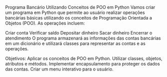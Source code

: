 Programa Bancário Utilizando Conceitos de POO em Python
Vamos criar um programa em Python que permite ao usuário realizar operações bancárias básicas utilizando os conceitos de Programação Orientada a Objetos (POO). As operações incluem:

Criar conta
Verificar saldo
Depositar dinheiro
Sacar dinheiro
Encerrar o atendimento
O programa armazenará as informações das contas bancárias em um dicionário e utilizará classes para representar as contas e as operações.

Objetivos:
Aplicar os conceitos de POO em Python.
Utilizar classes, objetos, atributos e métodos.
Implementar encapsulamento para proteger os dados das contas.
Criar um menu interativo para o usuário.
